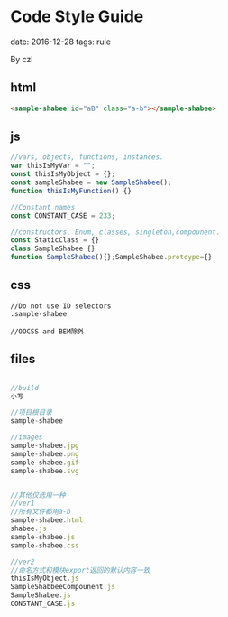 # Code Style Guide  
date: 2016-12-28
tags: rule  

By czl


## html

```html
<sample-shabee id="aB" class="a-b"></sample-shabee>
```

## js
```javascript
//vars, objects, functions, instances.
var thisIsMyVar = "";
const thisIsMyObject = {};
const sampleShabee = new SampleShabee();
function thisIsMyFunction() {}

//Constant names
const CONSTANT_CASE = 233;

//constructors, Enum, classes, singleton,compounent.
const StaticClass = {}
class SampleShabee {}
function SampleShabee(){};SampleShabee.protoype={}

```


## css
```less
//Do not use ID selectors
.sample-shabee

//OOCSS and BEM除外
```



## files

```javascript

//build
小写

//项目根目录
sample-shabee

//images
sample-shabee.jpg
sample-shabee.png
sample-shabee.gif
sample-shabee.svg


//其他仅选用一种
//ver1
//所有文件都用a-b
sample-shabee.html
shabee.js
sample-shabee.js
sample-shabee.css

//ver2
//命名方式和模块export返回的默认内容一致
thisIsMyObject.js
SampleShabbeeCompounent.js
SampleShabee.js
CONSTANT_CASE.js
```

